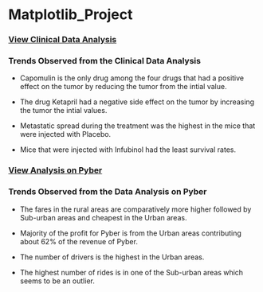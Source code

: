 # Matplotlib_Project

### [View Clinical Data Analysis](https://github.com/jing0703/Matplotlib-Project/blob/master/Pymaceuticals/Pymaceuticals_Jing.ipynb)

### Trends Observed from the Clinical Data Analysis

* Capomulin is the only drug among the four drugs that had a positive effect on the tumor by reducing the tumor from the intial value.

* The drug Ketapril had a negative side effect on the tumor by increasing the tumor the intial values.

* Metastatic spread during the treatment was the highest in the mice that were injected with Placebo.

* Mice that were injected with Infubinol had the least survival rates.




### [View Analysis on Pyber](https://github.com/jing0703/Matplotlib-Project/blob/master/Pyber/Pyber_Jing.ipynb)

### Trends Observed from the Data Analysis on Pyber 

* The fares in the rural areas are comparatively more higher followed by Sub-urban areas and cheapest in the Urban areas.

* Majority of the profit for Pyber is from the Urban areas contributing about 62% of the revenue of Pyber.

* The number of drivers is the highest in the Urban areas.

* The highest number of rides is in one of the Sub-urban areas which seems to be an outlier.
